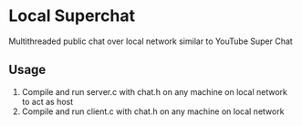 # Local Superchat

Multithreaded public chat over local network similar to YouTube Super Chat

## Usage
1. Compile and run server.c with chat.h on any machine on local network to act as host
2. Compile and run client.c with chat.h on any machine on local network
